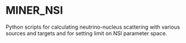 # MINER_NSI
Python scripts for calculating neutrino-nucleus scattering with various sources and targets and for setting limit on NSI parameter space.
